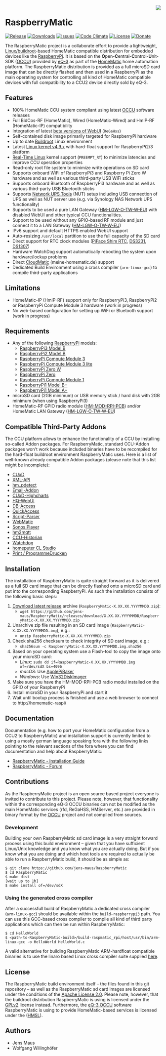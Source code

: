 <img src="https://github.com/jens-maus/RaspberryMatic/raw/master/buildroot-external/package/homematic/logo.png" align=right>

# RaspberryMatic

[![Release](https://img.shields.io/github/release/jens-maus/RaspberryMatic.svg)](https://github.com/jens-maus/RaspberryMatic/releases/latest)
[![Downloads](https://img.shields.io/github/downloads/jens-maus/RaspberryMatic/latest/total.svg)](https://github.com/jens-maus/RaspberryMatic/releases/latest)
[![Issues](https://img.shields.io/github/issues/jens-maus/RaspberryMatic.svg)](https://github.com/jens-maus/RaspberryMatic/issues)
[![Code Climate](https://codeclimate.com/github/jens-maus/RaspberryMatic/badges/gpa.svg)](https://codeclimate.com/github/jens-maus/RaspberryMatic)
[![License](https://img.shields.io/badge/license-Apache%202.0-blue.svg)](https://opensource.org/licenses/Apache-2.0)
[![Donate](https://img.shields.io/badge/donate-PayPal-green.svg)](https://www.paypal.com/cgi-bin/webscr?cmd=_s-xclick&hosted_button_id=RAQSDY9YNZVCL)

The RaspberryMatic project is a collaborate effort to provide a lightweight, [Linux/buildroot](http://buildroot.org/)-based HomeMatic compatible distribution for embedded devices like the [RaspberryPi](https://www.raspberrypi.org/). It is based on the **O**pen-**C**entral-**C**ontrol-**U**nit-SDK ([OCCU](https://github.com/eq-3/occu)) provided by [eQ-3](http://eq-3.de) as part of the [HomeMatic](http://homematic.com/) home automation platform. The RaspberryMatic distribution is provided as a full microSD card image that can be directly flashed and then used in a RaspberryPi as the main operating system for controlling all kind of HomeMatic compatible devices with full compatibility to a CCU2 device directly sold by eQ-3.

## Features
* 100% HomeMatic CCU system compliant using latest [OCCU](https://github.com/eq-3/occu) software releases
* Full BidCos-RF (HomeMatic), Wired (HomeMatic-Wired) and HmIP-RF (HomeMatic-IP) compatibility
* Integration of latest [beta versions of WebUI](https://github.com/eq-3/occu/tree/master/arm-gnueabihf/packages-eQ-3/WebUI-Beta) (`ReGaHss`)
* Self-contained disk image primarily targeted for RaspberryPi hardware
* Up to date [Buildroot](http://buildroot.org/) Linux environment
* Latest [Linux kernel v4.9.x](https://github.com/raspberrypi/linux/tree/rpi-4.9.y) with hard-float support for RaspberryPi2/3 platform 
* [Real-Time Linux](https://rt.wiki.kernel.org) kernel support (`PREEMPT_RT`) to minimize latencies and improve CCU operation properties
* Read-only root file system to minimize write operations on SD card
* Supports onboard WiFi of RaspberryPi3 and Raspberry Pi Zero W hardware and as well as various third-party USB WiFi sticks
* Supports onboard Bluetooth of RaspberryPi3 hardware and as well as various third-party USB Bluetooth sticks
* Supports [Network UPS Tools](http://networkupstools.org) (NUT) setup including USB connection of UPS as well as NUT server use (e.g. via Synology NAS Network UPS functionality)
* Supports to be used a pure LAN Gateway ([HM-LGW-O-TW-W-EU](https://www.elv.de/homematic-funk-lan-gateway.html)) with disabled WebUI and other typical CCU functionalities.
* Support to be used without any GPIO-based RF module and just connect it to a LAN Gateway ([HM-LGW-O-TW-W-EU](https://www.elv.de/homematic-funk-lan-gateway.html))
* IPv6 support and default HTTPS enabled WebUI support
* Auto-resizing `/usr/local` partition to use the full capacity of the SD card
* Direct support for RTC clock modules ([PiFace Shim RTC](http://www.piface.org.uk/products/piface_clock/), [DS3231](https://thepihut.com/products/mini-rtc-module-for-raspberry-pi), [DS1307](https://thepihut.com/products/ds1307-rtc-module-with-battery-for-raspberry-pi))
* Hardware WatchDog support automatically rebooting the system upon hardware/lockup problems
* Direct [CloudMatic](http://cloudmatic.de) (meine-homematic.de) support
* Dedicated Build Environment using a cross compiler (`arm-linux-gcc`) to compile third-party applications

## Limitations
* HomeMatic-IP (HmIP-RF) support only for RaspberryPi3, RaspberryPi2 or RaspberryPi Compute Module 3 hardware (work in progress)
* No web-based configuration for setting up WiFi or Bluetooth support (work in progress)

## Requirements
* Any of the following [RaspberryPi](https://www.raspberrypi.org/products/) models:
  * [RaspberryPi3 Model B](https://www.raspberrypi.org/products/raspberry-pi-3-model-b/)
  * [RaspberryPi2 Model B](https://www.raspberrypi.org/products/raspberry-pi-2-model-b)
  * [RaspberryPi Compute Module 3](https://www.raspberrypi.org/products/compute-module-3/)
  * [RaspberryPi Compute Module 3 lite](https://www.raspberrypi.org/products/compute-module-3-lite/)
  * [RaspberryPi Zero W](https://www.raspberrypi.org/products/pi-zero-w/)  
  * [RaspberryPi Zero](https://www.raspberrypi.org/products/pi-zero/)
  * [RaspberryPi Compute Module 1](https://www.raspberrypi.org/products/compute-module/)  
  * [RaspberryPi1 Model B+](https://www.raspberrypi.org/products/model-b-plus/)
  * [RaspberryPi1 Model A+](https://www.raspberrypi.org/products/model-a-plus/) 
* microSD card (2GB minimum) or USB memory stick / hard disk with 2GB minimum (when using RaspberryPi3)
* HomeMatic-RF GPIO radio module ([HM-MOD-RPI-PCB](http://www.elv.de/homematic-funkmodul-fuer-raspberry-pi-bausatz.html)) and/or HomeMatic LAN Gateway ([HM-LGW-O-TW-W-EU](https://www.elv.de/homematic-funk-lan-gateway.html))

## Compatible Third-Party Addons
The CCU platform allows to enhance the functionality of a CCU by installing so-called Addon packages. For RaspberryMatic, standard CCU-Addon packages won't work because included binaries have to be recompiled for the hard-float buildroot environment RaspberryMatic uses. Here is a list of well-known already compatible Addon packages (please note that this list might be incomplete):

* [CUxD](https://github.com/jens-maus/cuxd)
* [XML-API](https://github.com/hobbyquaker/XML-API)
* [hm_pdetect](https://github.com/jens-maus/hm_pdetect)
* [Email-Addon](https://github.com/jens-maus/hm_email)
* [CUxD-Highcharts](https://github.com/hobbyquaker/CUxD-Highcharts)
* [HQ-WebUI](https://github.com/jens-maus/hq-webui)
* [DB-Access](https://github.com/jens-maus/dbaccess)
* [QuickAccess](https://github.com/jens-maus/quickaccess)
* [Script-Parser](https://github.com/litti/scriptparser)
* [WebMatic](https://github.com/ldittmar81/webmatic)
* [Sonos Player](https://github.com/jens-maus/hm-sonos)
* [hm2mqtt](https://github.com/owagner/hm2mqtt)
* [CCU-Historian](https://github.com/jens-maus/hm-ccu-historian)
* [Watchdog](https://github.com/jens-maus/hm-watchdog)
* [homeputer CL Studio](http://www.contronics.de/download/homeputer-studio-software.html)
* [Print / ProgrammeDrucken](https://github.com/litti/hm-print)

## Installation
The installation of RaspberryMatic is quite straight forward as it is delivered as a full SD card image that can be directly flashed onto a microSD card and put into the corresponding RaspberryPi. As such the installation consists of the following basic steps:

1. [Download latest release](https://github.com/jens-maus/RaspberryMatic/releases) archive (`RaspberryMatic-X.XX.XX.YYYYMMDD.zip`):
   * `wget https://github.com/jens-maus/RaspberryMatic/releases/download/X.XX.XX.YYYYMMDD/RaspberryMatic-X.XX.XX.YYYYMMDD.zip`
2. Unarchive zip file resulting in an SD card image (`RaspberryMatic-X.XX.XX.YYYYMMDD.img`), e.g.:
   * `unzip RaspberryMatic-X.XX.XX.YYYYMMDD.zip`
3. Check sha256 checksum to check integrity of SD card image, e.g.:
   * `sha256sum -c RaspberryMatic-X.XX.XX.YYYYMMDD.img.sha256`
4. Based on your operating system use a Flash-tool to copy the image onto your microSD card:
   * <i>Linux</i>: `sudo dd if=RaspberryMatic-X.XX.XX.YYYYMMDD.img of=/dev/sdX bs=4096`
   * <i>macOS</i>: Use [ApplePiBaker](http://www.tweaking4all.com/hardware/raspberry-pi/macosx-apple-pi-baker/)
   * <i>Windows</i>: Use [Win32DiskImager](https://sourceforge.net/projects/win32diskimager/)
5. Make sure you have the HM-MOD-RPI-PCB radio modul installed on the GPIO of your RaspberryPi
6. Install microSD in your RaspberryPi and start it
7. Wait until bootup process is finished and use a web browser to connect to http://homematic-raspi/

## Documentation
Documentation (e.g. how to port your HomeMatic configuration from a CCU2 to RaspberryMatic) and installation support is currently limited to using a mostly german language speaking fora with the following links pointing to the relevant sections of the fora where you can find documentation and help about RaspberryMatic:

* [RaspberryMatic - Installation Guide](https://homematic-forum.de/forum/viewtopic.php?f=65&t=34497#p328057)
* [RaspberryMatic - Forum](https://homematic-forum.de/forum/viewforum.php?f=65)

## Contributions
As the RaspberryMatic project is an open source based project everyone is invited to contribute to this project. Please note, however, that functionality within the corresponding eQ-3 OCCU binaries can not be modified as the main HomeMatic services (rfd, ReGaHSS, HMServer, etc.) are provided in binary format by the [OCCU](https://github.com/eq-3/occu) project and not compiled from sources.

### Development
Building your own RaspberryMatic sd card image is a very straight forward process using this build environment – given that you have sufficient Linux/Unix knowledge and you know what you are actually doing. But if you know what you are doing and which host tools are required to actually be able to run a RaspberryMatic build, it should be as simple as:

```
$ git clone https://github.com/jens-maus/RaspberryMatic
$ cd RaspberryMatic
$ make dist
[wait up to 1h]
$ make install of=/dev/sdX
```

### Using the generated cross compiler
After a successfull build of RaspberryMatic a dedicated cross compiler (`arm-linux-gcc`) should be available within the `build-raspberrypi3` path. You can use this GCC-based cross compiler to compile all kind of third party applications which can then be run within RaspberryMatic:

```
$ cd HelloWorld
$ <path-to-RaspberryMatic-build>/build-raspmatic_rpi/host/usr/bin/arm-linux-gcc -o HelloWorld HelloWorld.c
```

A valid alternative for building RaspberryMatic ARM-hardfloat compatible binaries is to use the linaro based Linux cross compiler suite supplied [here](https://github.com/raspberrypi/tools/tree/master/arm-bcm2708/gcc-linaro-arm-linux-gnueabihf-raspbian).

## License
The RaspberryMatic build environment itself – the files found in this git repository – as well as the RaspberryMatic sd card images are licensed under the conditions of the [Apache License 2.0](https://opensource.org/licenses/Apache-2.0). Please note, however, that the buildroot distribution RaspberryMatic is using is licensed under the [GPLv2](http://www.gnu.org/licenses/gpl-2.0.html) license instead. Furthermore, the [eQ-3 OCCU](https://github.com/eq-3/occu) software RaspberryMatic is using to provide HomeMatic-based services is licensed under the ([HMSL](https://github.com/eq-3/occu/blob/master/LicenseDE.txt)).

## Authors

* Jens Maus
* Wolfgang Willinghöfer
